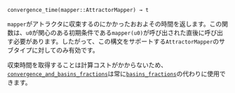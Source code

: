 ```
convergence_time(mapper::AttractorMapper) → t
```

`mapper`がアトラクタに収束するのにかかったおおよその時間を返します。この関数は、`u0`が関心のある初期条件である`mapper(u0)`が呼び出された直後に呼び出す必要があります。したがって、この構文をサポートする`AttractorMapper`のサブタイプに対してのみ有効です。

収束時間を取得することは計算コストがかからないため、[`convergence_and_basins_fractions`](@ref)は常に[`basins_fractions`](@ref)の代わりに使用できます。
